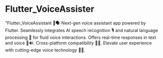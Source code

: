 # Flutter_VoiceAssister
"Flutter_VoiceAssistant 📱🗣️ Next-gen voice assistant app powered by Flutter. Seamlessly integrates AI speech recognition 🎙️ and natural language processing 🧠 for fluid voice interactions. Offers real-time responses in text and voice 📝🔊. Cross-platform compatibility 🔄🌐. Elevate user experience with cutting-edge voice technology 🚀🎤. 
